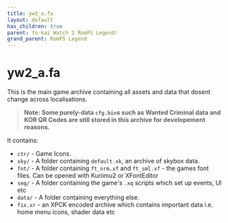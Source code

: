 ```yaml
---
title: yw2_a.fa
layout: default
has_children: true
parent: Yo-kai Watch 2 RomFS Legend!
grand_parent: RomFS Legend
---
```

# yw2_a.fa
This is the main game archive containing all assets and data that dosent change across localisations. 
> **Note: Some purely-data `cfg.bin`s such as Wanted Criminal data and KOR QR Codes are still stored in this archive for developement reasons.**

It contains:
* `ctr/` - Game Icons.
* `sky/` - A folder containing `default.xk`, an archive of skybox data.
* `fnt/` - A folder containing `ft_nrm.xf` and `ft_sml.xf` - the games font files. Can be opened with Kuriimu2 or XFontEditor
* `seq/` - A folder containing the game's `.xq` scripts which set up events, UI etc
* `data/` - A folder containing everything else.
* `fix.xr` - an XPCK encoded archive which contains important data i.e. home menu icons, shader data etc
